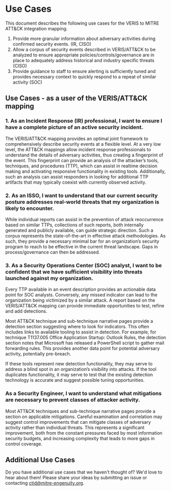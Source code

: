 # Use Cases

This document describes the following use cases for the VERIS to MITRE ATT&CK integration mapping.
1. Provide more granular information about adversary activities during confirmed security events. (IR, CISO)
2. Allow a corpus of security events described in VERIS/ATT&CK to be analyzed to ensure appropriate policies/controls/governance are in place to adequately address historical and industry specific threats (CISO)
3. Provide guidance to staff to ensure alerting is sufficiently tuned and provides necessary context to quickly respond to a repeat of similar activity (SOC)

## Use Cases - as a user of the VERIS/ATT&CK mapping ###

### 1. As an Incident Response (IR) professional, I want to ensure I have a complete picture of an active security incident.

The VERIS/ATT&CK mapping provides an optimal joint framework to comprehensively describe security events at a flexible level. At a very low level, the ATT&CK mappings allow incident response professionals to understand the details of adversary activities, thus creating a fingerprint of the event. This fingerprint can provide an analysis of the attacker’s tools, techniques, and procedures (TTP), which can assist in realtime decision making and activating responsive functionality in existing tools. Additionally, such an analysis can assist responders in looking for additional TTP artifacts that may typically coexist with currently observed activity. 

### 2. As an ISSO, I want to understand that our current security posture addresses real-world threats that my organization is likely to encounter.

While individual reports can assist in the prevention of attack reoccurrence based on similar TTPs, collections of such reports, both internally generated and publicly available, can guide strategic direction. Such a corpus represents the state-of-the-art in effective attack methodologies. As such, they provide a necessary minimal bar for an organization’s security program to reach to be effective in the current threat landscape. Gaps in process/governance can then be addressed.

### 3. As a Security Operations Center (SOC) analyst, I want to be confident that we have sufficient visibility into threats launched against my organization.

Every TTP available in an event description provides an actionable data point for SOC analysts. Conversely, any missed indicator can lead to the organization being victimized by a similar attack. A report based on the VERIS/ATT&CK mapping can provide immediate opportunities to test, refine and add detections. 

Most ATT&CK technique and sub-technique narrative pages provide a detection section suggesting where to look for indicators. This often includes links to available tooling to assist in detection. For example, for technique T1137.005 Office Application Startup: Outlook Rules, the detection section notes that Microsoft has released a PowerShell script to gather mail forwarding rules. This provides another data point for potential adversary activity, potentially pre-breach. 

If these tools represent new detection functionality, they may serve to address a blind spot in an organization’s visibility into attacks. If the tool duplicates functionality, it may serve to test that the existing detection technology is accurate and suggest possible tuning opportunities.

### As a Security Engineer, I want to understand what mitigations are necessary to prevent classes of attacker activity.

Most ATT&CK techniques and sub-technique narrative pages provide a section on applicable mitigations. Careful examination and correlation may suggest control improvements that can mitigate classes of adversary activity rather than individual threats. This represents a significant improvement, both from the constant pressures faced by most information security budgets, and increasing complexity that leads to more gaps in control coverage.

## Additional Use Cases
Do you have additional use cases that we haven't thought of? We'd love to hear about them! Please share your ideas by submitting an issue or contacting ctid@mitre-engenuity.org.